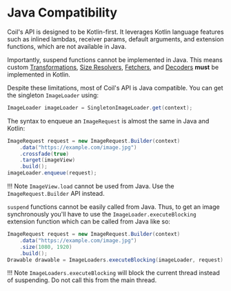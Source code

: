 # Java Compatibility

Coil's API is designed to be Kotlin-first. It leverages Kotlin language features such as inlined lambdas, receiver params, default arguments, and extension functions, which are not available in Java.

Importantly, suspend functions cannot be implemented in Java. This means custom [Transformations](transformations.md), [Size Resolvers](/coil/api/coil-core/coil3.size/-size-resolver), [Fetchers](image_pipeline.md#fetchers), and [Decoders](image_pipeline.md#decoders) **must** be implemented in Kotlin.

Despite these limitations, most of Coil's API is Java compatible. You can get the singleton `ImageLoader` using:

```java
ImageLoader imageLoader = SingletonImageLoader.get(context);
```

The syntax to enqueue an `ImageRequest` is almost the same in Java and Kotlin:

```java
ImageRequest request = new ImageRequest.Builder(context)
    .data("https://example.com/image.jpg")
    .crossfade(true)
    .target(imageView)
    .build();
imageLoader.enqueue(request);
```

!!! Note
    `ImageView.load` cannot be used from Java. Use the `ImageRequest.Builder` API instead.

`suspend` functions cannot be easily called from Java. Thus, to get an image synchronously you'll have to use the `ImageLoader.executeBlocking` extension function which can be called from Java like so:

```java
ImageRequest request = new ImageRequest.Builder(context)
    .data("https://example.com/image.jpg")
    .size(1080, 1920)
    .build();
Drawable drawable = ImageLoaders.executeBlocking(imageLoader, request).getImage().asDrawable(context.resources);
```

!!! Note
    `ImageLoaders.executeBlocking` will block the current thread instead of suspending. Do not call this from the main thread.

